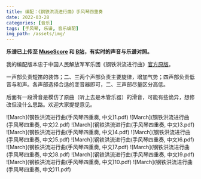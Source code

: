 ```yaml
---
title: 编配：《钢铁洪流进行曲》手风琴四重奏
date: 2022-03-28
categories: [音乐]
tags: [手风琴, 乐谱, 音乐编配]
img_path: /assets/img/
---
```


**乐谱已上传至 [MuseScore](https://musescore.com/user/33553780/scores/7894883) 和 [B站](https://www.bilibili.com/video/BV11r4y1t7ue)，有实时的声音与乐谱对照。**

我的编配版本忠于中国人民解放军军乐团《钢铁洪流进行曲》[官方原版](https://www.bilibili.com/video/BV1ZE411D7od)。

一声部负责短笛的装饰；二、三两个声部负责主要旋律，增加气势；四声部负责低音与和声。各声部选择合适的变音器即可，二、三声部尽量区分高低。

后面有一段滑音是模仿了原曲（听上去是木管乐器）的滑音，可能有些诡异，想修改但没什么思路。欢迎大家提提意见。

![March](钢铁洪流进行曲(手风琴四重奏, 中文)1.pdf)
![March](钢铁洪流进行曲(手风琴四重奏, 中文)2.pdf)
![March](钢铁洪流进行曲(手风琴四重奏, 中文)3.pdf)
![March](钢铁洪流进行曲(手风琴四重奏, 中文)4.pdf)
![March](钢铁洪流进行曲(手风琴四重奏, 中文)5.pdf)
![March](钢铁洪流进行曲(手风琴四重奏, 中文)6.pdf)
![March](钢铁洪流进行曲(手风琴四重奏, 中文)7.pdf)
![March](钢铁洪流进行曲(手风琴四重奏, 中文)8.pdf)
![March](钢铁洪流进行曲(手风琴四重奏, 中文)9.pdf)
![March](钢铁洪流进行曲(手风琴四重奏, 中文)10.pdf)
![March](钢铁洪流进行曲(手风琴四重奏, 中文)11.pdf)
